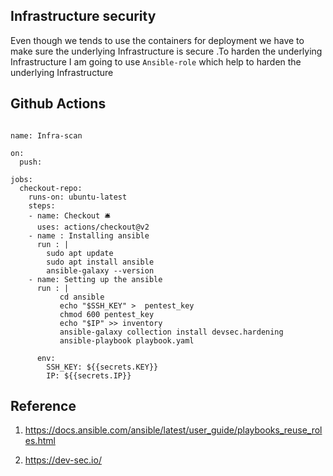 ## Infrastructure security

Even though we tends to use the containers for deployment we have to make sure the underlying Infrastructure is secure .To harden the underlying Infrastructure I am going to use `Ansible-role` which help to harden the underlying Infrastructure

## Github Actions

```

name: Infra-scan 

on:
  push:

jobs:
  checkout-repo:
    runs-on: ubuntu-latest
    steps:
    - name: Checkout 🛎️
      uses: actions/checkout@v2 
    - name : Installing ansible  
      run : |
        sudo apt update
        sudo apt install ansible 
        ansible-galaxy --version
    - name: Setting up the ansible
      run : |
           cd ansible
           echo "$SSH_KEY" >  pentest_key
           chmod 600 pentest_key
           echo "$IP" >> inventory
           ansible-galaxy collection install devsec.hardening
           ansible-playbook playbook.yaml 
           
      env:
        SSH_KEY: ${{secrets.KEY}}
        IP: ${{secrets.IP}}
```


## Reference 

1. https://docs.ansible.com/ansible/latest/user_guide/playbooks_reuse_roles.html

2. https://dev-sec.io/
